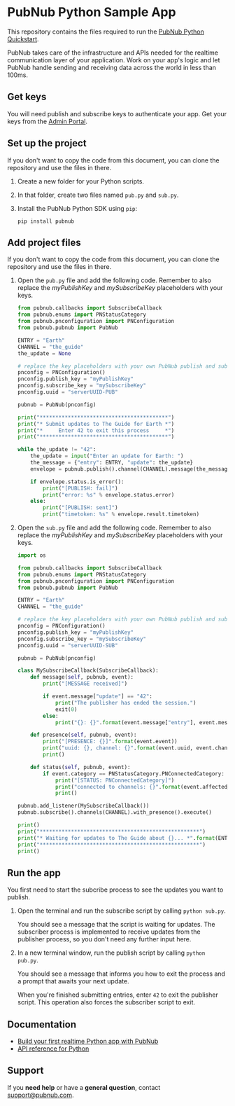 # PubNub Python Sample App

This repository contains the files required to run the [PubNub Python Quickstart](https://www.pubnub.com/docs/platform/quickstarts/python).

PubNub takes care of the infrastructure and APIs needed for the realtime communication layer of your application. Work on your app's logic and let PubNub handle sending and receiving data across the world in less than 100ms.

## Get keys

You will need publish and subscribe keys to authenticate your app. Get your keys from the [Admin Portal](https://dashboard.pubnub.com/login).

## Set up the project

If you don't want to copy the code from this document, you can clone the repository and use the files in there.
   
1. Create a new folder for your Python scripts.

2. In that folder, create two files named `pub.py` and `sub.py`.

3. Install the PubNub Python SDK using `pip`:

    ```text
    pip install pubnub
    ```

## Add project files

If you don't want to copy the code from this document, you can clone the repository and use the files in there.

1. Open the `pub.py` file and add the following code. Remember to also replace the _myPublishKey_ and _mySubscribeKey_ placeholders with your keys.

    ```python
    from pubnub.callbacks import SubscribeCallback
    from pubnub.enums import PNStatusCategory
    from pubnub.pnconfiguration import PNConfiguration
    from pubnub.pubnub import PubNub

    ENTRY = "Earth"
    CHANNEL = "the_guide"
    the_update = None

    # replace the key placeholders with your own PubNub publish and subscribe keys
    pnconfig = PNConfiguration()
    pnconfig.publish_key = "myPublishKey"
    pnconfig.subscribe_key = "mySubscribeKey"
    pnconfig.uuid = "serverUUID-PUB"

    pubnub = PubNub(pnconfig)

    print("*****************************************")
    print("* Submit updates to The Guide for Earth *")
    print("*     Enter 42 to exit this process     *")
    print("*****************************************")

    while the_update != "42":
        the_update = input("Enter an update for Earth: ")
        the_message = {"entry": ENTRY, "update": the_update}
        envelope = pubnub.publish().channel(CHANNEL).message(the_message).sync()

        if envelope.status.is_error():
            print("[PUBLISH: fail]")
            print("error: %s" % envelope.status.error)
        else:
            print("[PUBLISH: sent]")
            print("timetoken: %s" % envelope.result.timetoken)
    ```

2. Open the `sub.py` file and add the following code. Remember to also replace the _myPublishKey_ and _mySubscribeKey_ placeholders with your keys.

    ```python
    import os

    from pubnub.callbacks import SubscribeCallback
    from pubnub.enums import PNStatusCategory
    from pubnub.pnconfiguration import PNConfiguration
    from pubnub.pubnub import PubNub

    ENTRY = "Earth"
    CHANNEL = "the_guide"

    # replace the key placeholders with your own PubNub publish and subscribe keys
    pnconfig = PNConfiguration()
    pnconfig.publish_key = "myPublishKey"
    pnconfig.subscribe_key = "mySubscribeKey"
    pnconfig.uuid = "serverUUID-SUB"

    pubnub = PubNub(pnconfig)

    class MySubscribeCallback(SubscribeCallback):
        def message(self, pubnub, event):
            print("[MESSAGE received]")

            if event.message["update"] == "42":
                print("The publisher has ended the session.")
                exit(0)
            else:
                print("{}: {}".format(event.message["entry"], event.message["update"]))

        def presence(self, pubnub, event):
            print("[PRESENCE: {}]".format(event.event))
            print("uuid: {}, channel: {}".format(event.uuid, event.channel))
            print()

        def status(self, pubnub, event):
            if event.category == PNStatusCategory.PNConnectedCategory:
                print("[STATUS: PNConnectedCategory]")
                print("connected to channels: {}".format(event.affected_channels))
                print()

    pubnub.add_listener(MySubscribeCallback())
    pubnub.subscribe().channels(CHANNEL).with_presence().execute()

    print()
    print("***************************************************")
    print("* Waiting for updates to The Guide about {}... *".format(ENTRY))
    print("***************************************************")
    print()
    ```

## Run the app

You first need to start the subcribe process to see the updates you want to publish.

1. Open the terminal and run the subscribe script by calling `python sub.py`.

    You should see a message that the script is waiting for updates. The subscriber process is implemented to receive updates from the publisher process, so you don't need any further input here.

2. In a new terminal window, run the publish script by calling `python pub.py`.

    You should see a message that informs you how to exit the process and a prompt that awaits your next update.

    When you're finished submitting entries, enter `42` to exit the publisher script. This operation also forces the subscriber script to exit.

## Documentation

* [Build your first realtime Python app with PubNub](https://www.pubnub.com/docs/platform/quickstarts/python)
* [API reference for Python](https://www.pubnub.com/docs/python/pubnub-python-sdk)

## Support

If you **need help** or have a **general question**, contact support@pubnub.com.
